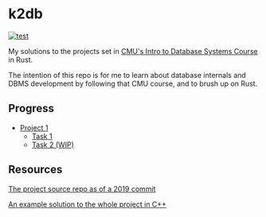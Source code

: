 # k2db

[![test](https://github.com/k2bd/k2db/actions/workflows/test.yml/badge.svg)](https://github.com/k2bd/k2db/actions/workflows/test.yml)

My solutions to the projects set in [CMU's Intro to Database Systems Course](https://www.youtube.com/playlist?list=PLSE8ODhjZXjbohkNBWQs_otTrBTrjyohi) in Rust.

The intention of this repo is for me to learn about database internals and DBMS development by following that CMU course, and to brush up on Rust.

## Progress

- [Project 1](https://15445.courses.cs.cmu.edu/fall2019/project1/)
  - [Task 1](src/dbms/buffer/replacer/clock_replacer.rs)
  - [Task 2 (WIP)](src/dbms/buffer/pool_manager/buffer_pool_manager.rs)


## Resources

[The project source repo as of a 2019 commit](https://github.com/cmu-db/bustub/tree/feaf3245bc9e09f4e51e57279f342915f5592674)

[An example solution to the whole project in C++](https://github.com/Sorosliu1029/Database-Systems/tree/master)
